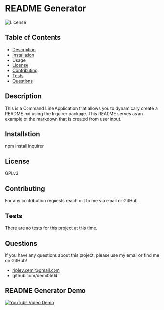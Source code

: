 
  # README Generator
  ![License](https://img.shields.io/badge/License-GPLv3%202.0-blue.svg)
  ## Table of Contents
  * [Description](#Description)
  * [Installation](#Installation)
  * [Usage](#Usage)
  * [License](#License)
  * [Contributing](#Contributing)
  * [Tests](#Tests)
  * [Questions](#Questions)

  ## Description
  This is a Command Line Application that allows you to dynamically create a README.md using the Inquirer package. This README serves as an example of the markdown that is created from user input.

  ## Installation
  npm install inquirer

  ## License
  GPLv3

  ## Contributing
  For any contribution requests reach out to me via email or GitHub.

  ## Tests
  There are no tests for this project at this time.

  ## Questions
  If you have any questions about this project, please use my email or find me on GitHub!
  * ripley.demi@gmail.com
  * github.com/demi0504
  
  ## README Generator Demo
  [![YouTube Video Demo](https://img.youtube.com/vi/XEBR2qdqNlk/0.jpg)](https://www.youtube.com/watch?v=XEBR2qdqNlk)
